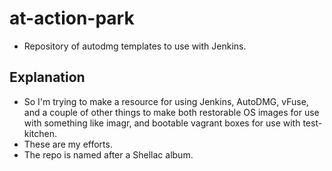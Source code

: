 # at-action-park
- Repository of autodmg templates to use with Jenkins.

## Explanation
- So I'm trying to make a resource for using Jenkins, AutoDMG, vFuse, and a couple of other things to make both restorable OS images for use with something like imagr, and bootable vagrant boxes for use with test-kitchen.
- These are my efforts.
- The repo is named after a Shellac album.
